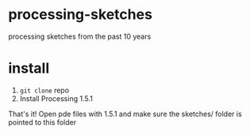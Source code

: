 # processing-sketches
processing sketches from the past 10 years

# install

1. `git clone` repo
2. Install Processing 1.5.1

That's it! Open pde files with 1.5.1 and make sure the sketches/ folder is pointed to this folder
